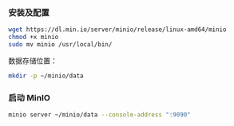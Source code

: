 ### 安装及配置

```sh
wget https://dl.min.io/server/minio/release/linux-amd64/minio
chmod +x minio
sudo mv minio /usr/local/bin/
```

数据存储位置：

```sh
mkdir -p ~/minio/data
```

### 启动 MinIO

```sh
minio server ~/minio/data --console-address ":9090"
```



